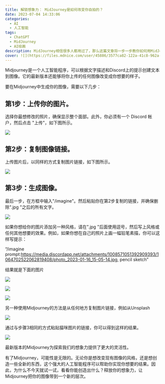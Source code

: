 ```yaml
---
title: 解锁想象力： MidJourney是如何改变你自拍的？
date: 2023-07-04 14:33:06
categories:
  - AI
  - 人工智能
tags:
  - ChatGPT
  - MidJourney
  - AI绘画
description: MidJourney相信很多人都用过了，那么这篇文章将一步一步教你如何用MidJourney改变照片。
cover: ![](https://files.mdnice.com/user/45886/3577ca82-122a-41c8-962a-02892affdc46.png)
---
```


Midjourney是一个人工智能程序，可以根据文字描述和Discord上的提示创建文本到图像。它的最新版本还能够将你上传的任何图像改变成你想要的样子。

要在Midjourney中生成你的图像，需要以下几步：

## 第1步：上传你的图片。

选择你最想修改的照片，确保显示整个面部。此外，你必须有一个 Discord 帐户，然后点击 "上传"，如下图所示。

![](https://files.mdnice.com/user/45886/83b35520-9fe7-46c1-b7b0-e6aea51f23d3.png)

## 第2步：复制图像链接。

上传图片后，以同样的方式复制图片链接，如下图所示。

![](https://files.mdnice.com/user/45886/597603f0-ef08-4997-a867-0eb6fd71859f.png)

## 第3步：生成图像。

最后一步，在方框中输入"/imagine"。然后粘贴你在第2步复制的链接，并确保删除".jpg "之后的所有文字。

![](https://files.mdnice.com/user/45886/d39213f5-d323-47db-8267-ec318e6a349b.png)

如果你想给你的图片添加另一种风格，请在".jpg "后面使用逗号，然后写上风格或任何其他想要的效果。例如，如果你想在自己的照片上画一幅铅笔素描，你可以这样写提示：

“/imagine prompt:https://media.discordapp.net/attachments/1008571051392909393/1064702522062819408/photo_2023-01-16_15-05-14.jpg, pencil sketch”

结果就是下面的图片

![](https://files.mdnice.com/user/45886/9976ab4a-274c-4cfa-bfa5-627da79e670c.png)

![](https://files.mdnice.com/user/45886/dce09db2-a977-4a75-bb67-140bfde97e65.png)

![](https://files.mdnice.com/user/45886/3dfc1e7c-769a-4dd1-813b-e9de1729590d.png)

另一种使用Midjourney的方法是从任何地方复制图片链接，例如从Unsplash

![](https://files.mdnice.com/user/45886/93d1fac6-21c6-42c4-9ffd-eade9b079e61.png)

通过与步骤3相同的方式粘贴猫咪图片的链接，你可以得到这样的结果。

![](https://files.mdnice.com/user/45886/9f3636d2-5651-4b7a-97a4-56c50cd68843.png)

最新版本的Midjourney为探索我们的想象力提供了更大的灵活性。

有了Midjourney，可能性是无限的。无论你是想改变现有图像的风格，还是想创造一些全新的东西，这个强大的人工智能程序可以帮助你实现你想要的结果。因此，为什么不今天就试一试，看看你能创造出什么？释放你的想象力，让Midjourney把你的图像带到一个新的层次。
